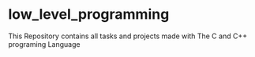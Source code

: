# low_level_programming
This Repository contains all tasks and projects made with The C and C++ programing Language
